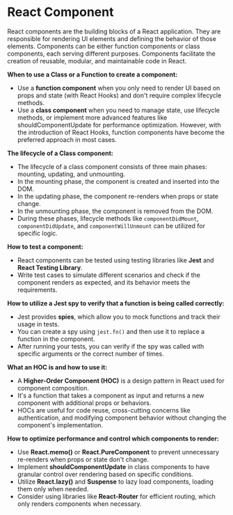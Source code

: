 # React Component

React components are the building blocks of a React application. They are responsible for rendering UI elements and defining the behavior of those elements. Components can be either function components or class components, each serving different purposes. Components facilitate the creation of reusable, modular, and maintainable code in React.

**When to use a Class or a Function to create a component:**

- Use a **function component** when you only need to render UI based on props and state (with React Hooks) and don't require complex lifecycle methods.
- Use a **class component** when you need to manage state, use lifecycle methods, or implement more advanced features like shouldComponentUpdate for performance optimization. However, with the introduction of React Hooks, function components have become the preferred approach in most cases.

**The lifecycle of a Class component:**

- The lifecycle of a class component consists of three main phases: mounting, updating, and unmounting.
- In the mounting phase, the component is created and inserted into the DOM.
- In the updating phase, the component re-renders when props or state change.
- In the unmounting phase, the component is removed from the DOM.
- During these phases, lifecycle methods like `componentDidMount`, `componentDidUpdate`, and `componentWillUnmount` can be utilized for specific logic.

**How to test a component:**

- React components can be tested using testing libraries like **Jest** and **React Testing Library**.
- Write test cases to simulate different scenarios and check if the component renders as expected, and its behavior meets the requirements.

**How to utilize a Jest spy to verify that a function is being called correctly:**

- Jest provides **spies**, which allow you to mock functions and track their usage in tests.
- You can create a spy using `jest.fn()` and then use it to replace a function in the component.
- After running your tests, you can verify if the spy was called with specific arguments or the correct number of times.

**What an HOC is and how to use it:**

- A **Higher-Order Component (HOC)** is a design pattern in React used for component composition.
- It's a function that takes a component as input and returns a new component with additional props or behaviors.
- HOCs are useful for code reuse, cross-cutting concerns like authentication, and modifying component behavior without changing the component's implementation.

**How to optimize performance and control which components to render:**

- Use **React.memo()** or **React.PureComponent** to prevent unnecessary re-renders when props or state don't change.
- Implement **shouldComponentUpdate** in class components to have granular control over rendering based on specific conditions.
- Utilize **React.lazy()** and **Suspense** to lazy load components, loading them only when needed.
- Consider using libraries like **React-Router** for efficient routing, which only renders components when necessary.
